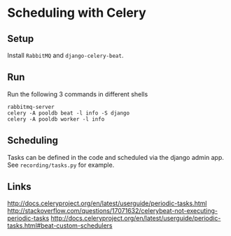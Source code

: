 # Scheduling with Celery

## Setup

Install `RabbitMQ` and `django-celery-beat`.

## Run

Run the following 3 commands in different shells
```
rabbitmq-server
celery -A pooldb beat -l info -S django
celery -A pooldb worker -l info
```

## Scheduling

Tasks can be defined in the code and scheduled via the django admin app. See `recording/tasks.py` for example.

## Links

<http://docs.celeryproject.org/en/latest/userguide/periodic-tasks.html>
<http://stackoverflow.com/questions/17071632/celerybeat-not-executing-periodic-tasks>
<http://docs.celeryproject.org/en/latest/userguide/periodic-tasks.html#beat-custom-schedulers>

